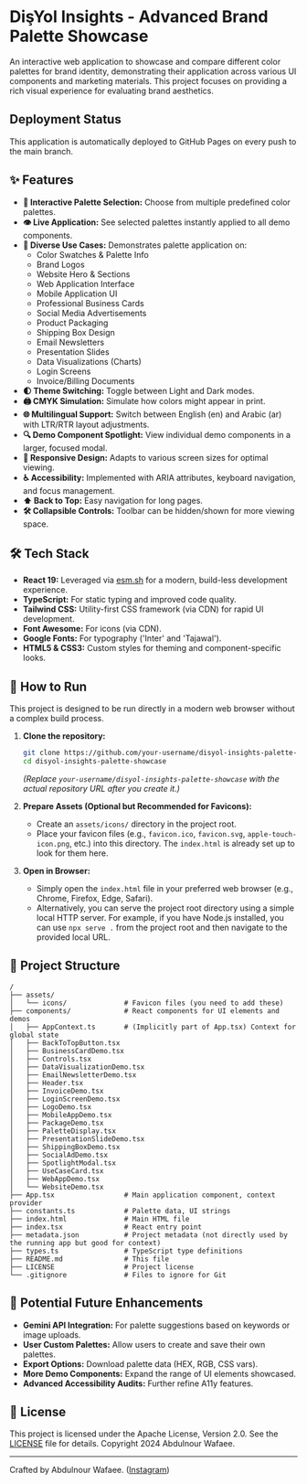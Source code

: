 # DişYol Insights - Advanced Brand Palette Showcase

An interactive web application to showcase and compare different color palettes for brand identity, demonstrating their application across various UI components and marketing materials. This project focuses on providing a rich visual experience for evaluating brand aesthetics.

## Deployment Status
This application is automatically deployed to GitHub Pages on every push to the main branch.

## ✨ Features

*   **🎨 Interactive Palette Selection:** Choose from multiple predefined color palettes.
*   **👁️ Live Application:** See selected palettes instantly applied to all demo components.
*   **📱 Diverse Use Cases:** Demonstrates palette application on:
    *   Color Swatches & Palette Info
    *   Brand Logos
    *   Website Hero & Sections
    *   Web Application Interface
    *   Mobile Application UI
    *   Professional Business Cards
    *   Social Media Advertisements
    *   Product Packaging
    *   Shipping Box Design
    *   Email Newsletters
    *   Presentation Slides
    *   Data Visualizations (Charts)
    *   Login Screens
    *   Invoice/Billing Documents
*   **🌓 Theme Switching:** Toggle between Light and Dark modes.
*   **🖨️ CMYK Simulation:** Simulate how colors might appear in print.
*   **🌐 Multilingual Support:** Switch between English (en) and Arabic (ar) with LTR/RTR layout adjustments.
*   **🔍 Demo Component Spotlight:** View individual demo components in a larger, focused modal.
*   **📱 Responsive Design:** Adapts to various screen sizes for optimal viewing.
*   **♿ Accessibility:** Implemented with ARIA attributes, keyboard navigation, and focus management.
*   **⬆️ Back to Top:** Easy navigation for long pages.
*   **🛠️ Collapsible Controls:** Toolbar can be hidden/shown for more viewing space.

## 🛠️ Tech Stack

*   **React 19:** Leveraged via [esm.sh](https://esm.sh/) for a modern, build-less development experience.
*   **TypeScript:** For static typing and improved code quality.
*   **Tailwind CSS:** Utility-first CSS framework (via CDN) for rapid UI development.
*   **Font Awesome:** For icons (via CDN).
*   **Google Fonts:** For typography ('Inter' and 'Tajawal').
*   **HTML5 & CSS3:** Custom styles for theming and component-specific looks.

## 🚀 How to Run

This project is designed to be run directly in a modern web browser without a complex build process.

1.  **Clone the repository:**
    ```bash
    git clone https://github.com/your-username/disyol-insights-palette-showcase.git
    cd disyol-insights-palette-showcase
    ```
    *(Replace `your-username/disyol-insights-palette-showcase` with the actual repository URL after you create it.)*

2.  **Prepare Assets (Optional but Recommended for Favicons):**
    *   Create an `assets/icons/` directory in the project root.
    *   Place your favicon files (e.g., `favicon.ico`, `favicon.svg`, `apple-touch-icon.png`, etc.) into this directory. The `index.html` is already set up to look for them here.

3.  **Open in Browser:**
    *   Simply open the `index.html` file in your preferred web browser (e.g., Chrome, Firefox, Edge, Safari).
    *   Alternatively, you can serve the project root directory using a simple local HTTP server. For example, if you have Node.js installed, you can use `npx serve .` from the project root and then navigate to the provided local URL.

## 📂 Project Structure

```
/
├── assets/
│   └── icons/              # Favicon files (you need to add these)
├── components/             # React components for UI elements and demos
│   ├── AppContext.ts       # (Implicitly part of App.tsx) Context for global state
│   ├── BackToTopButton.tsx
│   ├── BusinessCardDemo.tsx
│   ├── Controls.tsx
│   ├── DataVisualizationDemo.tsx
│   ├── EmailNewsletterDemo.tsx
│   ├── Header.tsx
│   ├── InvoiceDemo.tsx
│   ├── LoginScreenDemo.tsx
│   ├── LogoDemo.tsx
│   ├── MobileAppDemo.tsx
│   ├── PackageDemo.tsx
│   ├── PaletteDisplay.tsx
│   ├── PresentationSlideDemo.tsx
│   ├── ShippingBoxDemo.tsx
│   ├── SocialAdDemo.tsx
│   ├── SpotlightModal.tsx
│   ├── UseCaseCard.tsx
│   ├── WebAppDemo.tsx
│   └── WebsiteDemo.tsx
├── App.tsx                 # Main application component, context provider
├── constants.ts            # Palette data, UI strings
├── index.html              # Main HTML file
├── index.tsx               # React entry point
├── metadata.json           # Project metadata (not directly used by the running app but good for context)
├── types.ts                # TypeScript type definitions
├── README.md               # This file
├── LICENSE                 # Project license
└── .gitignore              # Files to ignore for Git
```

## 🔮 Potential Future Enhancements

*   **Gemini API Integration:** For palette suggestions based on keywords or image uploads.
*   **User Custom Palettes:** Allow users to create and save their own palettes.
*   **Export Options:** Download palette data (HEX, RGB, CSS vars).
*   **More Demo Components:** Expand the range of UI elements showcased.
*   **Advanced Accessibility Audits:** Further refine A11y features.

## 📄 License

This project is licensed under the Apache License, Version 2.0. See the [LICENSE](LICENSE) file for details.
Copyright 2024 Abdulnour Wafaee.

---

Crafted by Abdulnour Wafaee.
([Instagram](https://www.instagram.com/abdulnour.wa))
